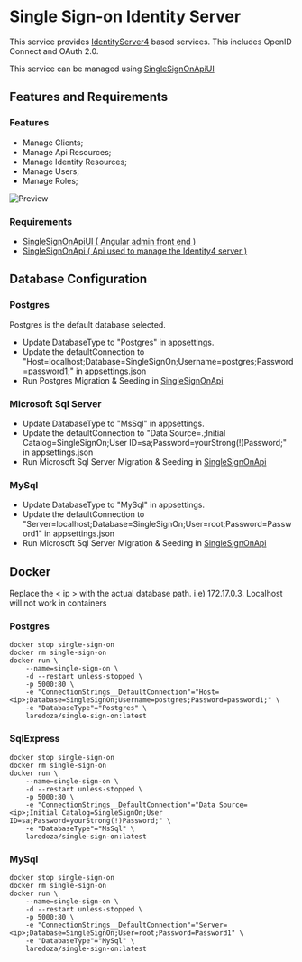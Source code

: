 # Single Sign-on Identity Server

This service provides [IdentityServer4](http://docs.identityserver.io/en/latest/) based services. This includes OpenID Connect and OAuth 2.0. 

This service can be managed using [SingleSignOnApiUI](https://github.com/laredoza/SingleSignOnUI) 

## Features and Requirements

### Features

- Manage Clients;
- Manage Api Resources;
- Manage Identity Resources;
- Manage Users;
- Manage Roles;


![Preview](https://raw.githubusercontent.com/laredoza/SingleSignOnUI/master/SingleSignOn.gif)

### Requirements 
- [SingleSignOnApiUI ( Angular admin front end )](https://github.com/laredoza/SingleSignOnUI)
- [SingleSignOnApi ( Api used to manage the Identity4 server )](https://github.com/laredoza/SingleSignOnApi) 

## Database Configuration

### Postgres

Postgres is the default database selected.

- Update DatabaseType to "Postgres" in appsettings.
- Update the defaultConnection to "Host=localhost;Database=SingleSignOn;Username=postgres;Password=password1;" in  appsettings.json
- Run Postgres Migration & Seeding in [SingleSignOnApi](https://github.com/laredoza/SingleSignOnApi)

### Microsoft Sql Server

- Update DatabaseType to "MsSql" in appsettings.
- Update the defaultConnection to "Data Source=.;Initial Catalog=SingleSignOn;User ID=sa;Password=yourStrong(!)Password;" in appsettings.json
- Run Microsoft Sql Server Migration & Seeding in [SingleSignOnApi](https://github.com/laredoza/SingleSignOnApi)

### MySql 

- Update DatabaseType to "MySql" in appsettings.
- Update the defaultConnection to "Server=localhost;Database=SingleSignOn;User=root;Password=Password1" in appsettings.json
- Run Microsoft Sql Server Migration & Seeding in [SingleSignOnApi](https://github.com/laredoza/SingleSignOnApi)

## Docker
Replace the < ip > with the actual database path. i.e) 172.17.0.3. Localhost will not work in containers

### Postgres

```
docker stop single-sign-on 
docker rm single-sign-on  
docker run \
	--name=single-sign-on \
	-d --restart unless-stopped \
	-p 5000:80 \
	-e "ConnectionStrings__DefaultConnection"="Host=<ip>;Database=SingleSignOn;Username=postgres;Password=password1;" \
	-e "DatabaseType"="Postgres" \
	laredoza/single-sign-on:latest
```

### SqlExpress

```
docker stop single-sign-on 
docker rm single-sign-on  
docker run \
	--name=single-sign-on \
	-d --restart unless-stopped \
	-p 5000:80 \
	-e "ConnectionStrings__DefaultConnection"="Data Source=<ip>;Initial Catalog=SingleSignOn;User ID=sa;Password=yourStrong(!)Password;" \
	-e "DatabaseType"="MsSql" \
	laredoza/single-sign-on:latest
```

### MySql

```
docker stop single-sign-on 
docker rm single-sign-on  
docker run \
	--name=single-sign-on \
	-d --restart unless-stopped \
	-p 5000:80 \
	-e "ConnectionStrings__DefaultConnection"="Server=<ip>;Database=SingleSignOn;User=root;Password=Password1" \
	-e "DatabaseType"="MySql" \
	laredoza/single-sign-on:latest
```
